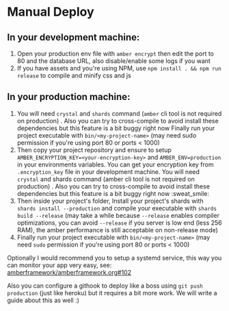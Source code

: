 # Manual Deploy

## In your development machine:

1. Open your production env file with `amber encrypt` then edit the port to 80 and the database URL, also disable/enable some logs if you want
2. If you have assets and you're using NPM, use `npm install . && npm run release` to compile and minify css and js

## In your production machine:

1. You will need `crystal` and `shards` command \(`amber` cli tool is not required on production\) . Also you can try to cross-compile to avoid install these dependencies but this feature is a bit buggy right now Finally run your project executable with `bin/<my-project-name>` \(may need sudo permission if you're using port 80 or ports &lt; 1000\)
2. Then copy your project repository and ensure to setup `AMBER_ENCRYPTION_KEY=<your-encryption-key>` and `AMBER_ENV=production` in your environments variables. You can get your encryption key from `.encryption_key` file in your development machine. You will need `crystal` and shards command \(amber cli tool is not required on production\) . Also you can try to cross-compile to avoid install these dependencies but this feature is a bit buggy right now :sweat\_smile:
3. Then inside your project's folder, Install your project's shards with `shards install --production` and compile your executable with `shards build --release` \(may take a while because `--release` enables compiler optimizations, you can avoid `--release` if you server is low end \(less 256 RAM\), the amber performance is still acceptable on non-release mode\)
4. Finally run your project executable with `bin/<my-project-name>` \(may need `sudo` permission if you're using port 80 or ports &lt; 1000\)

Optionally I would recommend you to setup a systemd service, this way you can monitor your app very easy, see: [amberframework/amberframework.org\#102](https://github.com/amberframework/amberframework.org/pull/102)

Also you can configure a githook to deploy like a boss using `git push production` \(just like heroku\) but it requires a bit more work. We will write a guide about this as well :\)

